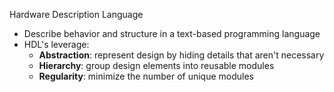 Hardware Description Language

- Describe behavior and structure in a text-based programming language
- HDL's leverage:
	- **Abstraction**: represent design by hiding details that aren't necessary
	- **Hierarchy**: group design elements into reusable modules
	- **Regularity**: minimize the number of unique modules

